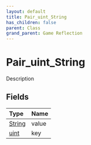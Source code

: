 ```yaml
---
layout: default
title: Pair_uint_String
has_children: false
parent: Class
grand_parent: Game Reflection
---
```

# Pair_uint_String
Description 

## Fields

| Type | Name |
|:----------|:--------------|
| [String](/riftbreaker-wiki/docs/game-reflection/components/string/) | value |
| [uint](/riftbreaker-wiki/docs/game-reflection/components/uint/) | key |

